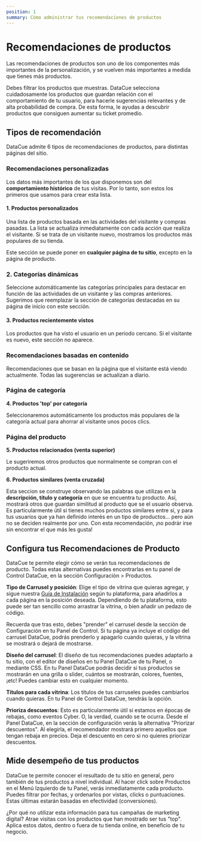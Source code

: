 ```yaml
---
position: 1
summary: Cómo administrar tus recomendaciones de productos
---
```


# Recomendaciones de productos

Las recomendaciones de productos son uno de los componentes más importantes de la personalización, y se vuelven más importantes a medida que tienes más productos.

Debes filtrar los productos que muestras. DataCue selecciona cuidadosamente los productos que guardan relación con el comportamiento de tu usuario, para hacerle sugerencias relevantes y de alta probabilidad de compra. De esta forma, le ayudas a descubrir productos que consiguen aumentar su ticket promedio.

## Tipos de recomendación

DataCue admite 6 tipos de recomendaciones de productos, para distintas páginas del sitio.

### Recomendaciones personalizadas

Los datos más importantes de los que disponemos son del **comportamiento histórico** de tus visitas. Por lo tanto, son estos los primeros que usamos para crear esta lista.

#### 1. Productos personalizados

Una lista de productos basada en las actividades del visitante y compras pasadas. La lista se actualiza inmediatamente con cada acción que realiza el visitante. Si se trata de un visitante nuevo, mostramos los productos más populares de su tienda.

Este sección se puede poner en **cualquier página de tu sitio**, excepto en la página de producto.

### 2. Categorías dinámicas

Seleccione automáticamente las categorías principales para destacar en función de las actividades de un visitante y las compras anteriores. Sugerimos que reemplazar la sección de categorías destacadas en su página de inicio con este sección.

#### 3. Productos recientemente vistos

Los productos que ha visto el usuario en un período cercano. Si el visitante es nuevo, este sección no aparece.

### Recomendaciones basadas en contenido

Recomendaciones que se basan en la página que el visitante está viendo actualmente. Todas las sugerencias se actualizan a diario.

### Página de categoría

**4. Productos 'top' por categoría**

Seleccionaremos automáticamente los productos más populares de la categoría actual para ahorrar al visitante unos pocos clics.

### Página del producto

**5. Productos relacionados (venta superior)**

Le sugeriremos otros productos que normalmente se compran con el producto actual.

**6. Productos similares (venta cruzada)**

Esta seccion se construye observando las palabras que utilizas en la **descripción, título y categoría** en que se encuentra tu producto. Así, mostrará otros que guardan similitud al producto que se el usuario observa. Es particularmente útil si tienes muchos productos similares entre sí, y para tus usuarios que ya han definido interés en un tipo de productos... pero aún no se deciden realmente por uno. Con esta recomendación, ¡no podrár irse sin encontrar el que más les gusta!

## Configura tus Recomendaciones de Producto

DataCue te permite elegir cómo se verán tus recomendaciones de producto. Todas estas alternativas puedes encontrarlas en tu panel de Control DataCue, en la sección Configuración > Productos.

**Tipo de Carrusel y posición**: Elige el tipo de vitrina que quieras agregar, y sigue nuestra [Guía de Instalación](https://help.datacue.co/es/install/) según tu plataforma, para añadirlos a cada página en la posición deseada. Dependiendo de tu plataforma, esto puede ser tan sencillo como arrastrar la vitrina, o bien añadir un pedazo de código.

Recuerda que tras esto, debes "prender" el carrusel desde la sección de Configuración en tu Panel de Control. Si tu página ya incluye el código del carrusel DataCue, podrás prenderlo y apagarlo cuando quieras, y la vitrina se mostrará o dejará de mostrarse.

**Diseño del carrusel**: El diseño de tus recomendaciones puedes adaptarlo a tu sitio, con el editor de diseños en tu Panel DataCue de tu Panel, o mediante CSS. En tu Panel DataCue podrás decidir si tus productos se mostrarán en una grilla o slider, cuántos se mostrarán, colores, fuentes, ¡etc! Puedes cambiar esto en cualquier momento.

**Títulos para cada vitrina**: Los títulos de tus carruseles puedes cambiarlos cuando quieras. En tu Panel de Control DataCue, tendrás la opción.

**Prioriza descuentos**: Esto es particularmente útil si estamos en épocas de rebajas, como eventos Cyber. O, la verdad, cuando se te ocurra. Desde el Panel DataCue, en la sección de configuración verás la alternativa "Priorizar descuentos". Al elegirla, el recomendador mostrará primero aquellos que tengan rebaja en precios. Deja el descuento en cero si no quieres priorizar descuentos.

## Mide desempeño de tus productos

DataCue te permite conocer el resultado de tu sitio en general, pero también de tus productos a nivel individual. Al hacer click sobre Productos en el Menú Izquierdo de tu Panel, verás inmediatamente cada producto. Puedes filtrar por fechas, y ordenarlos por vistas, clicks o puntuaciones. Estas últimas estarán basadas en efectividad (conversiones).

¿Por qué no utilizar esta información para tus campañas de marketing digital? Atrae visitas con los productos que han mostrado ser tus "top". Aplica estos datos, dentro o fuera de tu tienda online, en beneficio de tu negocio.

